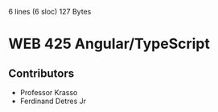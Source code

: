 6 lines (6 sloc) 127 Bytes

<h1>WEB 425 Angular/TypeScript</h1>
<h2>Contributors</h2>
<ul>
<li>Professor Krasso</li>
<li>Ferdinand Detres Jr</li>
</ul>
